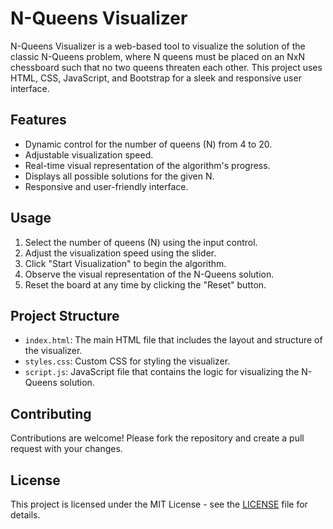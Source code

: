 # N-Queens Visualizer

N-Queens Visualizer is a web-based tool to visualize the solution of the classic N-Queens problem, where N queens must be placed on an NxN chessboard such that no two queens threaten each other. This project uses HTML, CSS, JavaScript, and Bootstrap for a sleek and responsive user interface.

## Features

- Dynamic control for the number of queens (N) from 4 to 20.
- Adjustable visualization speed.
- Real-time visual representation of the algorithm's progress.
- Displays all possible solutions for the given N.
- Responsive and user-friendly interface.


## Usage

1. Select the number of queens (N) using the input control.
2. Adjust the visualization speed using the slider.
3. Click "Start Visualization" to begin the algorithm.
4. Observe the visual representation of the N-Queens solution.
5. Reset the board at any time by clicking the "Reset" button.

## Project Structure

- `index.html`: The main HTML file that includes the layout and structure of the visualizer.
- `styles.css`: Custom CSS for styling the visualizer.
- `script.js`: JavaScript file that contains the logic for visualizing the N-Queens solution.

## Contributing

Contributions are welcome! Please fork the repository and create a pull request with your changes.

## License

This project is licensed under the MIT License - see the [LICENSE](LICENSE) file for details.


